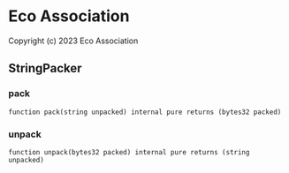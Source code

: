 # Eco Association

Copyright (c) 2023 Eco Association

## StringPacker

### pack

```solidity
function pack(string unpacked) internal pure returns (bytes32 packed)
```

### unpack

```solidity
function unpack(bytes32 packed) internal pure returns (string unpacked)
```

